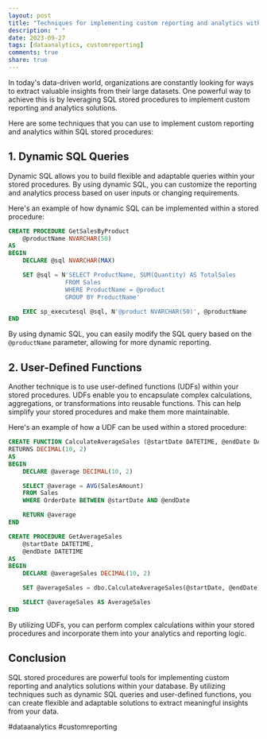 ```yaml
---
layout: post
title: "Techniques for implementing custom reporting and analytics within SQL stored procedures"
description: " "
date: 2023-09-27
tags: [dataanalytics, customreporting]
comments: true
share: true
---
```


In today's data-driven world, organizations are constantly looking for ways to extract valuable insights from their large datasets. One powerful way to achieve this is by leveraging SQL stored procedures to implement custom reporting and analytics solutions.

Here are some techniques that you can use to implement custom reporting and analytics within SQL stored procedures:

## 1. Dynamic SQL Queries

Dynamic SQL allows you to build flexible and adaptable queries within your stored procedures. By using dynamic SQL, you can customize the reporting and analytics process based on user inputs or changing requirements.

Here's an example of how dynamic SQL can be implemented within a stored procedure:

```sql
CREATE PROCEDURE GetSalesByProduct
    @productName NVARCHAR(50)
AS
BEGIN
    DECLARE @sql NVARCHAR(MAX)

    SET @sql = N'SELECT ProductName, SUM(Quantity) AS TotalSales
                FROM Sales
                WHERE ProductName = @product
                GROUP BY ProductName'

    EXEC sp_executesql @sql, N'@product NVARCHAR(50)', @productName
END
```

By using dynamic SQL, you can easily modify the SQL query based on the `@productName` parameter, allowing for more dynamic reporting.

## 2. User-Defined Functions

Another technique is to use user-defined functions (UDFs) within your stored procedures. UDFs enable you to encapsulate complex calculations, aggregations, or transformations into reusable functions. This can help simplify your stored procedures and make them more maintainable.

Here's an example of how a UDF can be used within a stored procedure:

```sql
CREATE FUNCTION CalculateAverageSales (@startDate DATETIME, @endDate DATETIME)
RETURNS DECIMAL(10, 2)
AS
BEGIN
    DECLARE @average DECIMAL(10, 2)

    SELECT @average = AVG(SalesAmount)
    FROM Sales
    WHERE OrderDate BETWEEN @startDate AND @endDate

    RETURN @average
END

CREATE PROCEDURE GetAverageSales
    @startDate DATETIME,
    @endDate DATETIME
AS
BEGIN
    DECLARE @averageSales DECIMAL(10, 2)

    SET @averageSales = dbo.CalculateAverageSales(@startDate, @endDate)

    SELECT @averageSales AS AverageSales
END
```

By utilizing UDFs, you can perform complex calculations within your stored procedures and incorporate them into your analytics and reporting logic.

## Conclusion

SQL stored procedures are powerful tools for implementing custom reporting and analytics solutions within your database. By utilizing techniques such as dynamic SQL queries and user-defined functions, you can create flexible and adaptable solutions to extract meaningful insights from your data.

#dataanalytics #customreporting